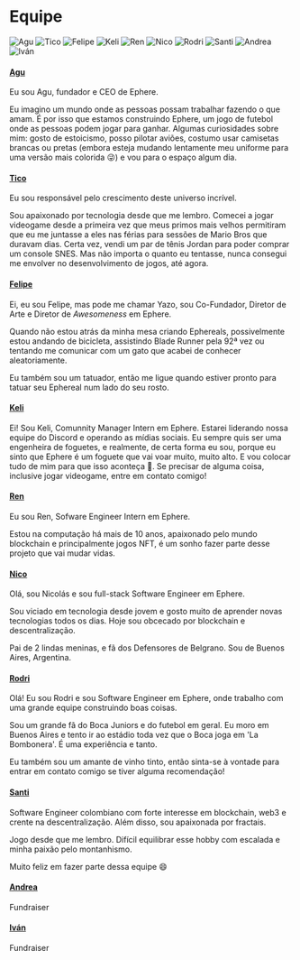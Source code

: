 # Equipe

![Agu](../.gitbook/assets/Agu.png) ![Tico](../.gitbook/assets/Hector.png) ![Felipe](../.gitbook/assets/Yazo.png) ![Keli](<../.gitbook/assets/Keli (1).png>) ![Ren](../.gitbook/assets/Renzo.png) ![Nico](../.gitbook/assets/T01EMBNVBQR-U02QVME2WN4-b85fada8554d-512.png) ![Rodri](../.gitbook/assets/RodrigoProfileTemplate.png) ![Santi](../.gitbook/assets/T01EMBNVBQR-U02SY0Q2THS-e2888d9fe4d0-512.png) ![Andrea](../.gitbook/assets/AndreGomez.png) ![Iván](../.gitbook/assets/IvanArce.png)

#### [Agu](https://agu.uy)

Eu sou Agu, fundador e CEO de Ephere.

Eu imagino um mundo onde as pessoas possam trabalhar fazendo o que amam. É por isso que estamos construindo Ephere, um jogo de futebol onde as pessoas podem jogar para ganhar. Algumas curiosidades sobre mim: gosto de estoicismo, posso pilotar aviões, costumo usar camisetas brancas ou pretas (embora esteja mudando lentamente meu uniforme para uma versão mais colorida 😜) e vou para o espaço algum dia.

#### [Tico](https://www.linkedin.com/in/hectorituarte/)

Eu sou responsável pelo crescimento deste universo incrível.

Sou apaixonado por tecnologia desde que me lembro. Comecei a jogar videogame desde a primeira vez que meus primos mais velhos permitiram que eu me juntasse a eles nas férias para sessões de Mario Bros que duravam dias. Certa vez, vendi um par de tênis Jordan para poder comprar um console SNES. Mas não importa o quanto eu tentasse, nunca consegui me envolver no desenvolvimento de jogos, até agora.

#### [Felipe](https://www.linkedin.com/in/felipe-collazo-70028b92/)

Ei, eu sou Felipe, mas pode me chamar Yazo, sou Co-Fundador, Diretor de Arte e Diretor de _Awesomeness_ em Ephere.

Quando não estou atrás da minha mesa criando Ephereals, possivelmente estou andando de bicicleta, assistindo Blade Runner pela 92ª vez ou tentando me comunicar com um gato que acabei de conhecer aleatoriamente.

Eu também sou um tatuador, então me ligue quando estiver pronto para tatuar seu Ephereal num lado do seu rosto.

#### [Keli](https://www.linkedin.com/in/ornella-porras-7178ba224/)

Ei! Sou Keli, Comunnity Manager Intern em Ephere. Estarei liderando nossa equipe do Discord e operando as mídias sociais. Eu sempre quis ser uma engenheira de foguetes, e realmente, de certa forma eu sou, porque eu sinto que Ephere é um foguete que vai voar muito, muito alto. E vou colocar tudo de mim para que isso aconteça 🚀. Se precisar de alguma coisa, inclusive jogar videogame, entre em contato comigo!

#### [Ren](https://www.linkedin.com/in/renzodogliotti/)

Eu sou Ren, Sofware Engineer Intern em Ephere.

Estou na computação há mais de 10 anos, apaixonado pelo mundo blockchain e principalmente jogos NFT, é um sonho fazer parte desse projeto que vai mudar vidas.

#### [Nico](https://www.linkedin.com/in/nicolas-agustin-rodriguez/)

Olá, sou Nicolás e sou full-stack Software Engineer em Ephere.&#x20;

Sou viciado em tecnologia desde jovem e gosto muito de aprender novas tecnologias todos os dias. Hoje sou obcecado por blockchain e descentralização.&#x20;

Pai de 2 lindas meninas, e fã dos Defensores de Belgrano. Sou de Buenos Aires, Argentina.

#### [Rodri](https://www.linkedin.com/in/rodrigomelon/)

Olá! Eu sou Rodri e sou Software Engineer em Ephere, onde trabalho com uma grande equipe construindo boas coisas.&#x20;

Sou um grande fã do Boca Juniors e do futebol em geral. Eu moro em Buenos Aires e tento ir ao estádio toda vez que o Boca joga em 'La Bombonera'. É uma experiência e tanto.&#x20;

Eu também sou um amante de vinho tinto, então sinta-se à vontade para entrar em contato comigo se tiver alguma recomendação!

#### [Santi](https://www.linkedin.com/in/santiago-rangel-mora-a71238191/)

Software Engineer colombiano com forte interesse em blockchain, web3 e crente na descentralização. Além disso, sou apaixonada por fractais.

Jogo desde que me lembro. Difícil equilibrar esse hobby com escalada e minha paixão pelo montanhismo.

Muito feliz em fazer parte dessa equipe :smile:

#### [Andrea](https://www.linkedin.com/in/andrea-g-821901b0/)

Fundraiser

#### [Iván](https://www.linkedin.com/in/ivanarced/)

Fundraiser

